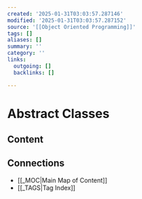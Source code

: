 ```yaml
---
created: '2025-01-31T03:03:57.287146'
modified: '2025-01-31T03:03:57.287152'
source: '[[Object Oriented Programming]]'
tags: []
aliases: []
summary: ''
category: ''
links:
  outgoing: []
  backlinks: []

---
```


# Abstract Classes

## Content


## Connections
- [[_MOC|Main Map of Content]]
- [[_TAGS|Tag Index]]
